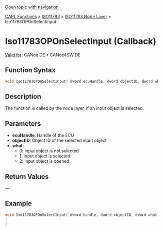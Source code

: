 [Open topic with navigation](../../../../../../CANoeDEFamily.htm#Topics/CAPLFunctions/ISO11783/ISONodeLayer/Functions/CAPLfunctionIso11783OPOnSelectInput.md)

[CAPL Functions](../../../CAPLfunctions.md) » [ISO11783](../../CAPLfunctionsISO11783Overview.md) » [ISO11783 Node Layer](../CAPLfunctionsISONLOverview.md) » Iso11783OPOnSelectInput

# Iso11783OPOnSelectInput (Callback)

[Valid for](../../../../Shared/FeatureAvailability.md):  CANoe DE • CANoe4SW DE

## Function Syntax

```c
void Iso11783OPOnSelectInput( dword ecuHandle, dword objectID, dword what );
```

## Description

The function is called by the node layer, if an input object is selected.

## Parameters

- **ecuHandle**: Handle of the ECU
- **objectID**: Object ID of the selected input object
- **what**:
  - 0: input object is not selected
  - 1: input object is selected
  - 2: input object is opened

## Return Values

—

## Example

```c
void Iso11783OPOnSelectInput( dword handle, dword objectID, dword what )
{
}
```
